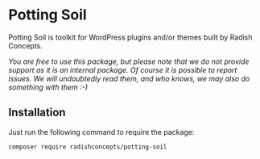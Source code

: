 # Potting Soil

Potting Soil is toolkit for WordPress plugins and/or themes built by Radish Concepts.

_You are free to use this package, but please note that we do not provide support as it is an internal package. Of 
course it is possible to report issues. We will undoubtedly read them, and who knows, we may also do something with 
them :-)_

## Installation

Just run the following command to require the package:

```composer require radishconcepts/potting-soil```
